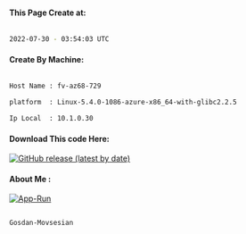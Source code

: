 
   
#### This Page Create at:

```bash

2022-07-30 - 03:54:03 UTC

```

#### Create By Machine:

```bash

Host Name : fv-az68-729

platform  : Linux-5.4.0-1086-azure-x86_64-with-glibc2.2.5

Ip Local  : 10.1.0.30

```
#### Download This code Here:

[![GitHub release (latest by date)](https://img.shields.io/github/v/release/Gosdan-Movsesian/Gosdan?style=for-the-badge&label=Download)](https://github.com/Gosdan-Movsesian/Gosdan/releases) 

</p> 

#### About Me :

[![App-Run](https://github.com/Gosdan-Movsesian/Gosdan/actions/workflows/App-Run.yml/badge.svg)](https://github.com/Gosdan-Movsesian/Gosdan/actions/workflows/App-Run.yml)

```bash

Gosdan-Movsesian

```


